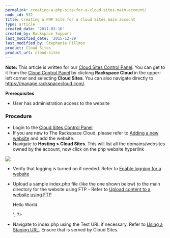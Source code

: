 ```yaml
---
permalink: creating-a-php-site-for-a-cloud-sites-main-account/
node_id: 532
title: Creating a PHP Site for a Cloud Sites main account
type: article
created_date: '2011-03-16'
created_by: Rackspace Support
last_modified_date: '2015-12-29'
last_modified_by: Stephanie Fillmon
product: Cloud Sites
product_url: cloud-sites
---
```


**Note:** This article is written for our [Cloud Sites Control Panel](https://manage.rackspacecloud.com/). You can get to it from the [Cloud Control Panel](https://mycloud.rackspace.com) by clicking **Rackspace Cloud** in the upper-left corner and selecting **Cloud Sites**. You can also navigate directly to <https://manage.rackspacecloud.com/>.

**Prerequisites**

-   User has administration access to the website

### Procedure

-   Login to the [Cloud Sites Control Panel](http://manage.rackspacecloud.com/pages/Login.jsp%7C)
-   If you are new to The Rackspace Cloud, please refer to [Adding a new website](/how-to/getting-started-with-cloud-sites-how-to-add-a-new-website)
    and add the website.
-   Navigate to **Hosting > Cloud Sites**. This will list all the
    domains/websites owned by the account, now click on the php website
    hyperlink

  ![](https://8026b2e3760e2433679c-fffceaebb8c6ee053c935e8915a3fbe7.ssl.cf2.rackcdn.com/field/image/Screenshot_5_20_13_12_11_PM.png)

-   Verify that logging is turned on if needed. Refer to [Enable logging for a website](/how-to/enabling-raw-logging-for-a-cloud-sites-website)
-   Upload a sample index.php file (like the one shown below) to the
    main directory for the website using FTP - Refer to [Upload content to a website using FTP](/how-to/getting-started-with-cloud-sites-uploading-your-content)

       <html>
        <head>
         <title>Sample Page</title>
        </head>
        <body>
         <?php echo '<p>Hello World</p>'; ?>
        </body>
       </html

-   Navigate to index.php using the Test URL if necessary. Refer to
    [Using a Staging URL](/how-to/using-a-staging-url "/how-to/using-a-staging-url").
    Ensure that is served by Cloud Sites.
